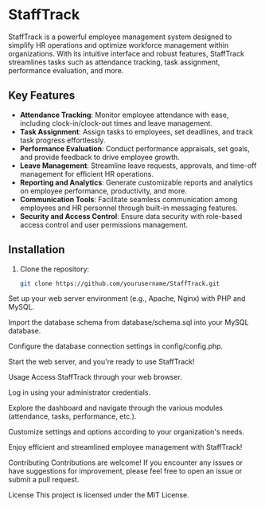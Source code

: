 # StaffTrack

StaffTrack is a powerful employee management system designed to simplify HR operations and optimize workforce management within organizations. With its intuitive interface and robust features, StaffTrack streamlines tasks such as attendance tracking, task assignment, performance evaluation, and more.

## Key Features

- **Attendance Tracking**: Monitor employee attendance with ease, including clock-in/clock-out times and leave management.
- **Task Assignment**: Assign tasks to employees, set deadlines, and track task progress effortlessly.
- **Performance Evaluation**: Conduct performance appraisals, set goals, and provide feedback to drive employee growth.
- **Leave Management**: Streamline leave requests, approvals, and time-off management for efficient HR operations.
- **Reporting and Analytics**: Generate customizable reports and analytics on employee performance, productivity, and more.
- **Communication Tools**: Facilitate seamless communication among employees and HR personnel through built-in messaging features.
- **Security and Access Control**: Ensure data security with role-based access control and user permissions management.

## Installation

1. Clone the repository:
   ```sh
   git clone https://github.com/yourusername/StaffTrack.git
Set up your web server environment (e.g., Apache, Nginx) with PHP and MySQL.

Import the database schema from database/schema.sql into your MySQL database.

Configure the database connection settings in config/config.php.

Start the web server, and you're ready to use StaffTrack!

Usage
Access StaffTrack through your web browser.

Log in using your administrator credentials.

Explore the dashboard and navigate through the various modules (attendance, tasks, performance, etc.).

Customize settings and options according to your organization's needs.

Enjoy efficient and streamlined employee management with StaffTrack!

Contributing
Contributions are welcome! If you encounter any issues or have suggestions for improvement, please feel free to open an issue or submit a pull request.

License
This project is licensed under the MIT License.
